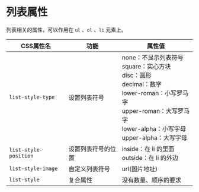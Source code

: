 # 列表属性

列表相关的属性，可以作用在 `ul` 、`ol` 、`li` 元素上。

| CSS属性名             | 功能               | 属性值                                                       |
| --------------------- | ------------------ | ------------------------------------------------------------ |
| `list-style-type`     | 设置列表符号       | none：不显示列表符号<br />square：实心方块<br />disc：圆形<br />decimal：数字<br />lower-roman：小写罗马字<br />upper-roman：大写罗马字<br />lower-alpha：小写字母<br />upper-alpha：大写字母 |
| `list-style-position` | 设置列表符号的位置 | inside：在 li 的里面<br />outside：在 li 的外边              |
| `list-style-image`    | 自定义列表符号     | url(图片地址)                                                |
| `list-style`          | 复合属性           | 没有数量、顺序的要求                                         |

